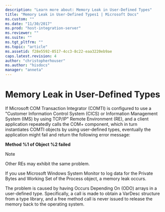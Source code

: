 ```yaml
---
description: "Learn more about: Memory Leak in User-Defined Types"
title: "Memory Leak in User-Defined Types1 | Microsoft Docs"
ms.custom: ""
ms.date: "11/30/2017"
ms.prod: "host-integration-server"
ms.reviewer: ""
ms.suite: ""
ms.tgt_pltfrm: ""
ms.topic: "article"
ms.assetid: f28e5592-0517-4cc3-8c22-eaa3220eb9ae
caps.latest.revision: 4
author: "christopherhouser"
ms.author: "hisdocs"
manager: "anneta"
---
```

# Memory Leak in User-Defined Types
If Microsoft COM Transaction Integrator (COMTI) is configured to use a "Customer Information Control System (CICS) or Information Management System (IMS) by using TCP/IP" Remote Environment (RE), and a client application repeatedly calls the COM+ component, which in turn instantiates COMTI objects by using user-defined types, eventually the application might fail and return the following error message:  
  
 **Method %1 of Object %2 failed**  
  
> [!NOTE]
>  Other REs may exhibit the same problem.  
  
 If you use Microsoft Windows System Monitor to log data for the Private Bytes and Working Set of the Process object, a memory leak occurs.  
  
 The problem is caused by having Occurs Depending On (ODO) arrays in a user-defined type. Specifically, a call is made to obtain a VarDesc structure from a type library, and a free method call is never issued to release the memory back to the operating system.
